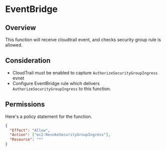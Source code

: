 # EventBridge

## Overview

This function will receive cloudtrail event, and checks security group rule is allowed.

## Consideration

- CloudTrail must be enabled to capture `AuthorizeSecurityGroupIngress` evnet
- Configure EventBridge rule which delivers `AuthorizeSecurityGroupIngress` to this function.

## Permissions

Here's a policy statement for the function.

```json
{
  "Effect": "Allow",
  "Action": ["ec2:RevokeSecurityGroupIngress"],
  "Resource": "*"
}
```
